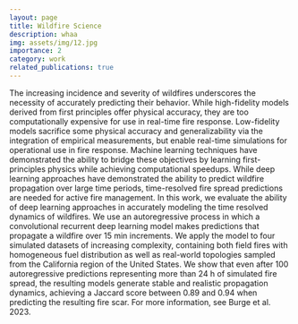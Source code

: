 ```yaml
---
layout: page
title: Wildfire Science
description: whaa
img: assets/img/12.jpg
importance: 2
category: work
related_publications: true
---
```


The increasing incidence and severity of wildfires underscores the necessity of accurately predicting their behavior. While high-fidelity models derived from first principles offer physical accuracy, they are too computationally expensive for use in real-time fire response. Low-fidelity models sacrifice some physical accuracy and generalizability via the integration of empirical measurements, but enable real-time simulations for operational use in fire response. Machine learning techniques have demonstrated the ability to bridge these objectives by learning first-principles physics while achieving computational speedups. While deep learning approaches have demonstrated the ability to predict wildfire propagation over large time periods, time-resolved fire spread predictions are needed for active fire management. In this work, we evaluate the ability of deep learning approaches in accurately modeling the time resolved dynamics of wildfires. We use an autoregressive process in which a convolutional recurrent deep learning model makes predictions that propagate a wildfire over 15 min increments. We apply the model to four simulated datasets of increasing complexity, containing both field fires with homogeneous fuel distribution as well as real-world topologies sampled from the California region of the United States. We show that even after 100 autoregressive predictions representing more than 24 h of simulated fire spread, the resulting models generate stable and realistic propagation dynamics, achieving a Jaccard score between 0.89 and 0.94 when predicting the resulting fire scar. For more information, see Burge et al. 2023.